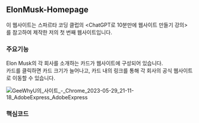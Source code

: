 ## ElonMusk-Homepage
이 웹사이트는 스파르타 코딩 클럽의 <ChatGPT로 10분만에 웹사이트 만들기 강의>   
를 참고하여 제작한 저의 첫 번째 웹사이트입니다.

### 주요기능
Elon Musk의 각 회사를 소개하는 카드가 웹사이트에 구성되어 있습니다.   
카드를 클릭하면 카드 크기가 늘어나고, 카드 내의 링크를 통해 각 회사의 공식 웹사이트로 이동할 수 있습니다.


![GeeWhyU의_사이트_-_Chrome_2023-05-29_21-11-18_AdobeExpress_AdobeExpress](https://github.com/GeeWhyU/ElonMusk-Homepage/assets/134857992/416d4f2f-d614-4bed-a484-25e36699bff9)



### 핵심코드
<style> 부분에 아래와 같은 코드를 추가하여 카드 크기를 늘릴 수 있습니다.

<pre>
<code>
.card {transition: transform 0.2s ease-in-out;
}

.card:hover {transform: scale(1.05);
}
</code>
</pre>
  
### 웹사이트 [링크](https://geewhyu.github.io/ElonMusk-Homepage/)
